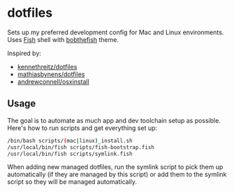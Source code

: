 # dotfiles

Sets up my preferred development config for Mac and Linux environments. Uses [Fish](https://github.com/fish-shell/fish-shell) shell with [bobthefish](https://github.com/oh-my-fish/theme-bobthefish) theme. 

Inspired by:
* [kennethreitz/dotfiles](https://github.com/kennethreitz/dotfiles)
* [mathiasbynens/dotfiles](https://github.com/mathiasbynens/dotfiles)
* [andrewconnell/osxinstall](https://github.com/andrewconnell/osx-install)

## Usage

The goal is to automate as much app and dev toolchain setup as possible. Here's how to run scripts and get everything set up:

```bash
/bin/bash scripts/(mac|linux)_install.sh
/usr/local/bin/fish scripts/fish-bootstrap.fish
/usr/local/bin/fish scripts/symlink.fish
```

When adding new managed dotfiles, run the symlink script to pick them up automatically (if they are managed by this script) or add them to the symlink script so they will be managed automatically.